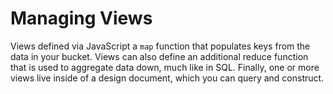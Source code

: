 # Managing Views
Views defined via JavaScript a `map` function that populates keys from the data in your bucket. Views can also define an additional reduce function that is used to aggregate data down, much like in SQL. Finally, one or more views live inside of a design document, which you can query and construct.

